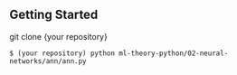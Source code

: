 ## Getting Started

git clone {your repository}

	$ (your repository) python ml-theory-python/02-neural-networks/ann/ann.py